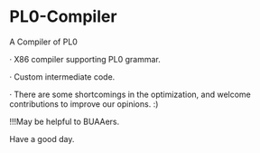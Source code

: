 # PL0-Compiler

A Compiler of PL0

· X86 compiler supporting PL0 grammar.

· Custom intermediate code.

· There are some shortcomings in the optimization, and welcome contributions to improve our opinions. :)

!!!May be helpful to BUAAers.

Have a good day.
